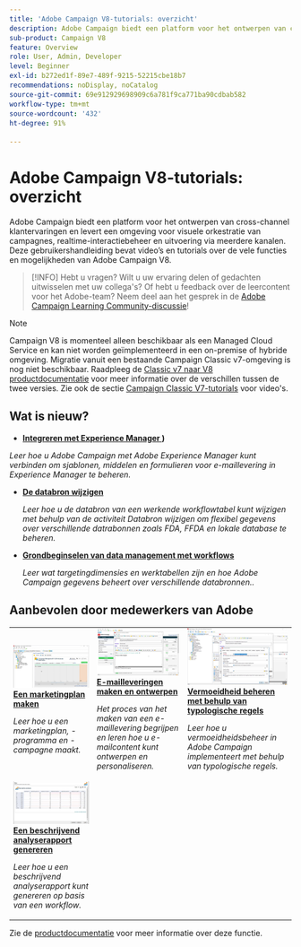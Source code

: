 ```yaml
---
title: 'Adobe Campaign V8-tutorials: overzicht'
description: Adobe Campaign biedt een platform voor het ontwerpen van cross-channel klantervaringen en levert een omgeving voor visuele orkestratie van campagnes, realtime-interactiebeheer en uitvoering via meerdere kanalen. Deze gebruikershandleiding bevat video’s en tutorials over de vele functies en mogelijkheden van Adobe Campaign Standard.
sub-product: Campaign V8
feature: Overview
role: User, Admin, Developer
level: Beginner
exl-id: b272ed1f-89e7-489f-9215-52215cbe18b7
recommendations: noDisplay, noCatalog
source-git-commit: 69e912929698909c6a781f9ca771ba90cdbab582
workflow-type: tm+mt
source-wordcount: '432'
ht-degree: 91%

---
```


# Adobe Campaign V8-tutorials: overzicht

Adobe Campaign biedt een platform voor het ontwerpen van cross-channel klantervaringen en levert een omgeving voor visuele orkestratie van campagnes, realtime-interactiebeheer en uitvoering via meerdere kanalen. Deze gebruikershandleiding bevat video’s en tutorials over de vele functies en mogelijkheden van Adobe Campaign V8.

>[!INFO]
> Hebt u vragen? Wilt u uw ervaring delen of gedachten uitwisselen met uw collega&#39;s? Of hebt u feedback over de leercontent voor het Adobe-team? Neem deel aan het gesprek in de [Adobe Campaign Learning Community-discussie](https://experienceleaguecommunities.adobe.com:443/t5/adobe-campaign-classic/join-the-discussion-on-adobe-campaign-learning/td-p/419096)!

>[!NOTE]
> Campaign V8 is momenteel alleen beschikbaar als een Managed Cloud Service en kan niet worden geïmplementeerd in een on-premise of hybride omgeving. Migratie vanuit een bestaande Campaign Classic v7-omgeving is nog niet beschikbaar.
>Raadpleeg de [Classic v7 naar V8 productdocumentatie](https://experienceleague.adobe.com/docs/campaign/campaign-v8/start/capability-matrix.html?lang=nl) voor meer informatie over de verschillen tussen de twee versies. Zie ook de sectie [Campaign Classic V7-tutorials](https://experienceleague.adobe.com/docs/campaign-classic-learn/tutorials/overview.html?lang=nl) voor video&#39;s.

## Wat is nieuw?

* **[Integreren met Experience Manager ](https://experienceleague.adobe.com/docs/campaign-learn/integrate-with-experience-manager/overview.html?lang=en))**

*Leer hoe u Adobe Campaign met Adobe Experience Manager kunt verbinden om sjablonen, middelen en formulieren voor e-maillevering in Experience Manager te beheren.*

* **[De databron wijzigen](/help/data-management/change-data-source.md)**

   *Leer hoe u de databron van een werkende workflowtabel kunt wijzigen met behulp van de activiteit Databron wijzigen om flexibel gegevens over verschillende datrabonnen zoals FDA, FFDA en lokale database te beheren.*

* **[Grondbeginselen van data management met workflows](/help/data-management/data-management-fundamentals.md)**

   *Leer wat targetingdimensies en werktabellen zijn en hoe Adobe Campaign gegevens beheert over verschillende databronnen..*


## Aanbevolen door medewerkers van Adobe

<table>
<tr>
  <td>
    <a href="/help/get-started/create-a-marketing-plan-programs-and-campaigns.md">
      <img alt="Een marketingplan, -programma en -campagnes maken (video)" src="./assets/333810.jpg"/>
    </a>
    <div>
      <a href="/help/get-started/create-a-marketing-plan-programs-and-campaigns.md">
    <strong>Een marketingplan maken</strong>
    </a>
    </div>
    <p>
    <em>Leer hoe u een marketingplan, -programma en -campagne maakt.</em>
    <p>
  </td>
   <td>
    <a href="./content-creation/create-and-design-email-deliveries.md">
      <img alt="E-mailleveringen maken en ontwerpen (video)" src="./assets/333476.jpg" />
    </a>
    <div>
      <a href="./content-creation/create-and-design-email-deliveries.md">
    <strong>E-mailleveringen maken en ontwerpen</strong>
    </a>
    </div> 
    <p>
    <em>Het proces van het maken van een e-maillevering begrijpen en leren hoe u e-mailcontent kunt ontwerpen en personaliseren.
</em>
    <p>
  </td>
  <td>
    <a href="./send-messages/fatigue-management/typology-rules-for-fatigue-management.md">
      <img alt="Vermoeidheid beheren met behulp van typologische regels (video)" src="./assets/333787.jpg" />
    </a>
    <div>
      <a href="./send-messages/fatigue-management/typology-rules-for-fatigue-management.md">
    <strong>Vermoeidheid beheren met behulp van typologische regels</strong>
    </a>
    </div>
    <p>
    <em>Leer hoe u vermoeidheidsbeheer in Adobe Campaign implementeert met behulp van typologische regels. </em>
    <p>
  </td>
</tr>
<tr>
</td>
  <td>
    <a href="./reporting/generate-a-descriptive-analysis-report.md">
      <img alt="Een beschrijvend analyserapport genereren" src="./assets/333994.jpg" />
    </a>
    <div>
      <a href="./reporting/generate-a-descriptive-analysis-report.md">
    <strong>Een beschrijvend analyserapport genereren</strong>
    </a>
    </div>
    <p>
    <em>Leer hoe u een beschrijvend analyserapport kunt genereren op basis van een workflow.</em>
    <p>
  </td>

</table>

Zie de [productdocumentatie](https://experienceleague.adobe.com/docs/campaign-v8.html?lang=nl) voor meer informatie over deze functie.
